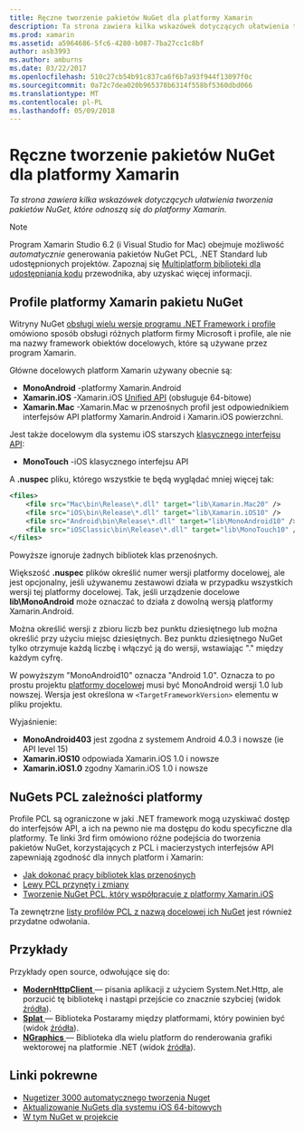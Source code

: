 ```yaml
---
title: Ręczne tworzenie pakietów NuGet dla platformy Xamarin
description: Ta strona zawiera kilka wskazówek dotyczących ułatwienia tworzenia pakietów NuGet, które odnoszą się do platformy Xamarin.
ms.prod: xamarin
ms.assetid: a5964686-5fc6-4280-b087-7ba27cc1c8bf
author: asb3993
ms.author: amburns
ms.date: 03/22/2017
ms.openlocfilehash: 510c27cb54b91c837ca6f6b7a93f944f13097f0c
ms.sourcegitcommit: 0a72c7dea020b965378b6314f558bf5360dbd066
ms.translationtype: MT
ms.contentlocale: pl-PL
ms.lasthandoff: 05/09/2018
---
```

# <a name="manually-creating-nuget-packages-for-xamarin"></a>Ręczne tworzenie pakietów NuGet dla platformy Xamarin

_Ta strona zawiera kilka wskazówek dotyczących ułatwienia tworzenia pakietów NuGet, które odnoszą się do platformy Xamarin._

> [!NOTE]
> Program Xamarin Studio 6.2 (i Visual Studio for Mac) obejmuje możliwość _automatycznie_ generowania pakietów NuGet PCL, .NET Standard lub udostępnionych projektów. Zapoznaj się [Multiplatform biblioteki dla udostępniania kodu](~/cross-platform/app-fundamentals/nuget-multiplatform-libraries/index.md) przewodnika, aby uzyskać więcej informacji.

## <a name="nuget-package-xamarin-profiles"></a>Profile platformy Xamarin pakietu NuGet

Witryny NuGet [obsługi wielu wersje programu .NET Framework i profile](https://docs.nuget.org/create/enforced-package-conventions) omówiono sposób obsługi różnych platform firmy Microsoft i profile, ale nie ma nazwy framework obiektów docelowych, które są używane przez program Xamarin.

Główne docelowych platform Xamarin używany obecnie są:

* **MonoAndroid** -platformy Xamarin.Android
* **Xamarin.iOS** -Xamarin.iOS [Unified API](~/cross-platform/macios/unified/index.md) (obsługuje 64-bitowe)
* **Xamarin.Mac** -Xamarin.Mac w przenośnych profil jest odpowiednikiem interfejsów API platformy Xamarin.Android i Xamarin.iOS powierzchni.

Jest także docelowym dla systemu iOS starszych [klasycznego interfejsu API](~/cross-platform/macios/unified/index.md):

* **MonoTouch** -iOS klasycznego interfejsu API

A **.nuspec** pliku, którego wszystkie te będą wyglądać mniej więcej tak:

```xml
<files>
    <file src="Mac\bin\Release\*.dll" target="lib\Xamarin.Mac20" />
    <file src="iOS\bin\Release\*.dll" target="lib\Xamarin.iOS10" />
    <file src="Android\bin\Release\*.dll" target="lib\MonoAndroid10" />
    <file src="iOSClassic\bin\Release\*.dll" target="lib\MonoTouch10" />
</files>
```

Powyższe ignoruje żadnych bibliotek klas przenośnych.

Większość **.nuspec** plików określić numer wersji platformy docelowej, ale jest opcjonalny, jeśli używanemu zestawowi działa w przypadku wszystkich wersji tej platformy docelowej. Tak, jeśli urządzenie docelowe **lib\MonoAndroid** może oznaczać to działa z dowolną wersją platformy Xamarin.Android.

Można określić wersji z zbioru liczb bez punktu dziesiętnego lub można określić przy użyciu miejsc dziesiętnych. Bez punktu dziesiętnego NuGet tylko otrzymuje każdą liczbę i włączyć ją do wersji, wstawiając "." między każdym cyfrę.

W powyższym "MonoAndroid10" oznacza "Android 1.0". Oznacza to po prostu projektu [platformy docelowej](~/android/app-fundamentals/android-api-levels.md) musi być MonoAndroid wersji 1.0 lub nowszej. Wersja jest określona w `<TargetFrameworkVersion>` elementu w pliku projektu.

Wyjaśnienie:

- **MonoAndroid403** jest zgodna z systemem Android 4.0.3 i nowsze (ie API level 15)
- **Xamarin.iOS10** odpowiada Xamarin.iOS 1.0 i nowsze
- **Xamarin.iOS1.0** zgodny Xamarin.iOS 1.0 i nowsze


## <a name="pcl-nugets-with-platform-dependencies"></a>NuGets PCL zależności platformy

Profile PCL są ograniczone w jaki .NET framework mogą uzyskiwać dostęp do interfejsów API, a ich na pewno nie ma dostępu do kodu specyficzne dla platformy. Te linki 3rd firm omówiono różne podejścia do tworzenia pakietów NuGet, korzystających z PCL i macierzystych interfejsów API zapewniają zgodność dla innych platform i Xamarin:

- [Jak dokonać pracy bibliotek klas przenośnych](http://blogs.msdn.com/b/dsplaisted/archive/2012/08/27/how-to-make-portable-class-libraries-work-for-you.aspx)
- [Lewy PCL przynęty i zmiany](http://log.paulbetts.org/the-bait-and-switch-pcl-trick/)
- [Tworzenie NuGet PCL, który współpracuje z platformy Xamarin.iOS](http://www.jimbobbennett.io/creating-a-nuget-pcl-that-works-with-xamarin-ios/)

Ta zewnętrzne [listy profilów PCL z nazwą docelowej ich NuGet](http://embed.plnkr.co/03ck2dCtnJogBKHJ9EjY) jest również przydatne odwołania.

## <a name="examples"></a>Przykłady

Przykłady open source, odwołujące się do:

- [**ModernHttpClient** ](https://www.nuget.org/packages/modernhttpclient/) — pisania aplikacji z użyciem System.Net.Http, ale porzucić tę bibliotekę i nastąpi przejście co znacznie szybciej (widok [źródła](https://github.com/paulcbetts/ModernHttpClient)).
- [**Splat** ](https://www.nuget.org/packages/Splat/) — Biblioteka Postaramy między platformami, który powinien być (widok [źródła](https://github.com/paulcbetts/Splat)).
- [**NGraphics** ](https://www.nuget.org/packages/NGraphics/) — Biblioteka dla wielu platform do renderowania grafiki wektorowej na platformie .NET (widok [źródła](https://github.com/praeclarum/NGraphics/blob/master/NGraphics.nuspec)).


## <a name="related-links"></a>Linki pokrewne

- [Nugetizer 3000 automatycznego tworzenia Nuget](~/cross-platform/app-fundamentals/nuget-multiplatform-libraries/index.md)
- [Aktualizowanie NuGets dla systemu iOS 64-bitowych](http://blog.xamarin.com/how-to-update-nuget-packages-for-64-bit/)
- [W tym NuGet w projekcie](/visualstudio/mac/nuget-walkthrough/index.md)
